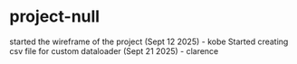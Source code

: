 # project-null


started the wireframe of the project (Sept 12 2025) - kobe
Started creating csv file for custom dataloader (Sept 21 2025) - clarence

